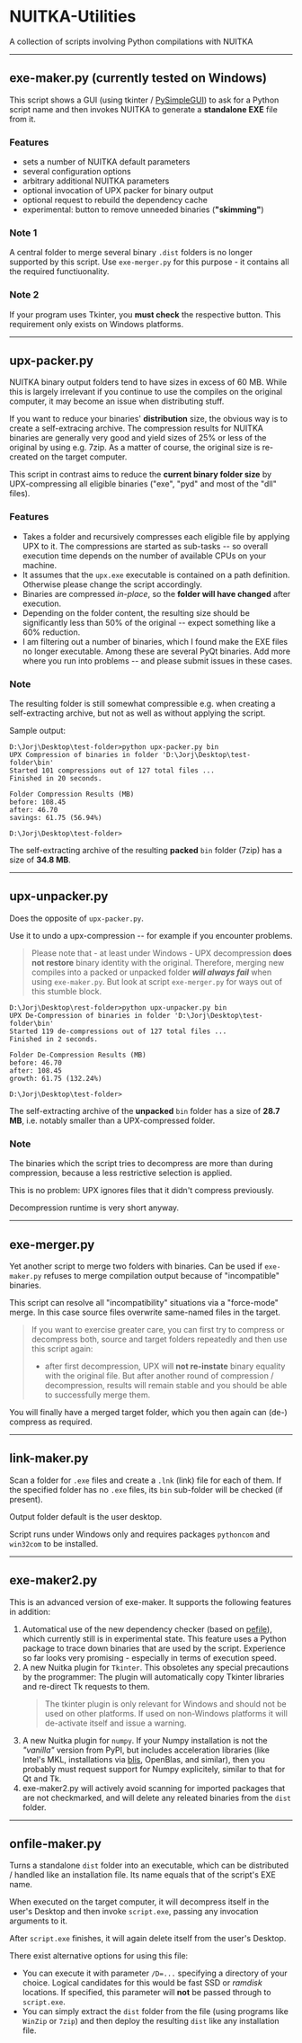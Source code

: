 # NUITKA-Utilities
A collection of scripts involving Python compilations with NUITKA

-------
## exe-maker.py (currently tested on Windows)
This script shows a GUI (using tkinter / [PySimpleGUI](https://github.com/MikeTheWatchGuy/PySimpleGUI)) to ask for a Python script name and then invokes NUITKA to generate a **standalone EXE** file from it.

### Features
* sets a number of NUITKA default parameters
* several configuration options
* arbitrary additional NUITKA parameters
* optional invocation of UPX packer for binary output
* optional request to rebuild the dependency cache
* experimental: button to remove unneeded binaries (**"skimming"**)

### Note 1
A central folder to merge several binary `.dist` folders is no longer supported by this script. Use `exe-merger.py` for this purpose - it contains all the required functiuonality.

### Note 2
If your program uses Tkinter, you **must check** the respective button. This requirement only exists on Windows platforms.

-----
## upx-packer.py
NUITKA binary output folders tend to have sizes in excess of 60 MB. While this is largely irrelevant if you continue to use the compiles on the original computer, it may become an issue when distributing stuff.

If you want to reduce your binaries' **distribution** size, the obvious way is to create a self-extracing archive. The compression results for NUITKA binaries are generally very good and yield sizes of 25% or less of the original by using e.g. 7zip. As a matter of course, the original size is re-created on the target computer.

This script in contrast aims to reduce the **current binary folder size** by UPX-compressing all eligible binaries ("exe", "pyd" and most of the "dll" files).

### Features
* Takes a folder and recursively compresses each eligible file by applying UPX to it. The compressions are started as sub-tasks -- so overall execution time depends on the number of available CPUs on your machine.
* It assumes that the ``upx.exe`` executable is contained on a path definition. Otherwise please change the script accordingly.
* Binaries are compressed *in-place*, so the **folder will have changed** after execution.
* Depending on the folder content, the resulting size should be significantly less than 50% of the original -- expect something like a 60% reduction.
* I am filtering out a number of binaries, which I found make the EXE files no longer executable. Among these are several PyQt binaries. Add more where you run into problems -- and please submit issues in these cases.

### Note
The resulting folder is still somewhat compressible e.g. when creating a self-extracting archive, but not as well as without applying the script.

Sample output:

```
D:\Jorj\Desktop\test-folder>python upx-packer.py bin
UPX Compression of binaries in folder 'D:\Jorj\Desktop\test-folder\bin'
Started 101 compressions out of 127 total files ...
Finished in 20 seconds.

Folder Compression Results (MB)
before: 108.45
after: 46.70
savings: 61.75 (56.94%)

D:\Jorj\Desktop\test-folder>
```
The self-extracting archive of the resulting **packed** `bin` folder (7zip) has a size of **34.8 MB**.

-----
## upx-unpacker.py
Does the opposite of `upx-packer.py`.

Use it to undo a upx-compression -- for example if you encounter problems.

> Please note that - at least under Windows - UPX decompression **does not restore** binary identity with the original. Therefore, merging new compiles into a packed or unpacked folder ***will always fail*** when using `exe-maker.py`. But look at script ``exe-merger.py`` for ways out of this stumble block.

```
D:\Jorj\Desktop\rest-folder>python upx-unpacker.py bin
UPX De-Compression of binaries in folder 'D:\Jorj\Desktop\test-folder\bin'
Started 119 de-compressions out of 127 total files ...
Finished in 2 seconds.

Folder De-Compression Results (MB)
before: 46.70
after: 108.45
growth: 61.75 (132.24%)

D:\Jorj\Desktop\test-folder>
```
The self-extracting archive of the **unpacked** `bin` folder has a size of **28.7 MB**, i.e. notably smaller than a UPX-compressed folder.

### Note
The binaries which the script tries to decompress are more than during compression, because a less restrictive selection is applied.

This is no problem: UPX ignores files that it didn't compress previously.

Decompression runtime is very short anyway.

-----
## exe-merger.py
Yet another script to merge two folders with binaries. Can be used if `exe-maker.py` refuses to merge compilation output because of "incompatible" binaries.

This script can resolve all "incompatibility" situations via a "force-mode" merge. In this case source files overwrite same-named files in the target.

> If you want to exercise greater care, you can first try to compress or decompress both, source and target folders repeatedly and then use this script again:
>
> * after first decompression, UPX will **not re-instate** binary equality with the original file. But after another round of compression / decompression, results will remain stable and you should be able to successfully merge them.

You will finally have a merged target folder, which you then again can (de-) compress as required.

-----
## link-maker.py
Scan a folder for ``.exe`` files and create a ``.lnk`` (link) file for each of them. If the specified folder has no ``.exe`` files, its ``bin`` sub-folder will be checked (if present).

Output folder default is the user desktop.

Script runs under Windows only and requires packages ``pythoncom`` and ``win32com`` to be installed.

-----
## exe-maker2.py
This is an advanced version of exe-maker. It supports the following features in addition:

1. Automatical use of the new dependency checker (based on [pefile](https://github.com/erocarrera/pefile)), which currently still is in experimental state. This feature uses a Python package to trace down binaries that are used by the script. Experience so far looks very promising - especially in terms of execution speed.
2. A new Nuitka plugin for ``Tkinter``. This obsoletes any special precautions by the programmer: The plugin will automatically copy Tkinter libraries and re-direct Tk requests to them.
    > The tkinter plugin is only relevant for Windows and should not be used on other platforms. If used on non-Windows platforms it will de-activate itself and issue a warning.
3. A new Nuitka plugin for ``numpy``. If your Numpy installation is not the *"vanilla"* version from PyPI, but includes acceleration libraries (like Intel's MKL, installations via [blis](https://pypi.org/project/blis/), OpenBlas, and similar), then you probably must request support for Numpy explicitely, similar to that for Qt and Tk.
4. exe-maker2.py will actively avoid scanning for imported packages that are not checkmarked, and will delete any releated binaries from the ``dist`` folder.

-----
## onfile-maker.py
Turns a standalone ``dist`` folder into an executable, which can be distributed / handled like an installation file. Its name equals that of the script's EXE name.

When executed on the target computer, it will decompress itself in the user's Desktop and then invoke ``script.exe``, passing any invocation arguments to it.

After ``script.exe`` finishes, it will again delete itself from the user's Desktop.

There exist alternative options for using this file:

* You can execute it with parameter ``/D=...`` specifying a directory of your choice. Logical candidates for this would be fast SSD or *ramdisk* locations. If specified, this parameter will **not** be passed through to ``script.exe``.
* You can simply extract the ``dist`` folder from the file (using programs like ``WinZip`` or ``7zip``) and then deploy the resulting ``dist`` like any installation file.